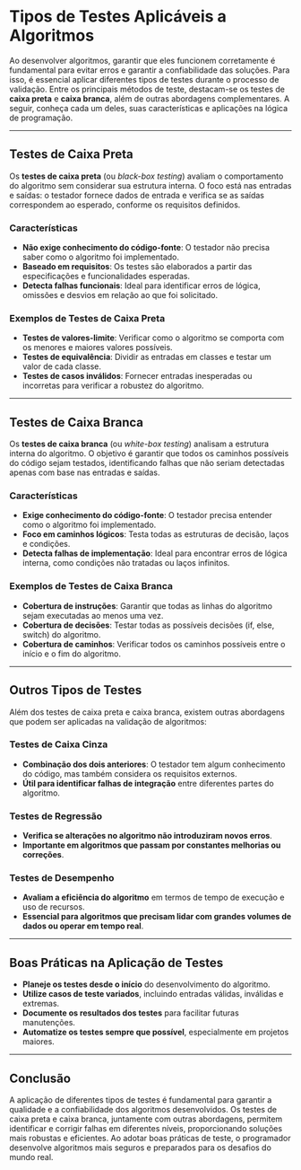 
# Tipos de Testes Aplicáveis a Algoritmos

Ao desenvolver algoritmos, garantir que eles funcionem corretamente é fundamental para evitar erros e garantir a confiabilidade das soluções. Para isso, é essencial aplicar diferentes tipos de testes durante o processo de validação. Entre os principais métodos de teste, destacam-se os testes de **caixa preta** e **caixa branca**, além de outras abordagens complementares. A seguir, conheça cada um deles, suas características e aplicações na lógica de programação.

---

## Testes de Caixa Preta

Os **testes de caixa preta** (ou *black-box testing*) avaliam o comportamento do algoritmo sem considerar sua estrutura interna. O foco está nas entradas e saídas: o testador fornece dados de entrada e verifica se as saídas correspondem ao esperado, conforme os requisitos definidos.

### Características

- **Não exige conhecimento do código-fonte**: O testador não precisa saber como o algoritmo foi implementado.
- **Baseado em requisitos**: Os testes são elaborados a partir das especificações e funcionalidades esperadas.
- **Detecta falhas funcionais**: Ideal para identificar erros de lógica, omissões e desvios em relação ao que foi solicitado.

### Exemplos de Testes de Caixa Preta

- **Testes de valores-limite**: Verificar como o algoritmo se comporta com os menores e maiores valores possíveis.
- **Testes de equivalência**: Dividir as entradas em classes e testar um valor de cada classe.
- **Testes de casos inválidos**: Fornecer entradas inesperadas ou incorretas para verificar a robustez do algoritmo.

---

## Testes de Caixa Branca

Os **testes de caixa branca** (ou *white-box testing*) analisam a estrutura interna do algoritmo. O objetivo é garantir que todos os caminhos possíveis do código sejam testados, identificando falhas que não seriam detectadas apenas com base nas entradas e saídas.

### Características

- **Exige conhecimento do código-fonte**: O testador precisa entender como o algoritmo foi implementado.
- **Foco em caminhos lógicos**: Testa todas as estruturas de decisão, laços e condições.
- **Detecta falhas de implementação**: Ideal para encontrar erros de lógica interna, como condições não tratadas ou laços infinitos.

### Exemplos de Testes de Caixa Branca

- **Cobertura de instruções**: Garantir que todas as linhas do algoritmo sejam executadas ao menos uma vez.
- **Cobertura de decisões**: Testar todas as possíveis decisões (if, else, switch) do algoritmo.
- **Cobertura de caminhos**: Verificar todos os caminhos possíveis entre o início e o fim do algoritmo.

---

## Outros Tipos de Testes

Além dos testes de caixa preta e caixa branca, existem outras abordagens que podem ser aplicadas na validação de algoritmos:

### Testes de Caixa Cinza

- **Combinação dos dois anteriores**: O testador tem algum conhecimento do código, mas também considera os requisitos externos.
- **Útil para identificar falhas de integração** entre diferentes partes do algoritmo.

### Testes de Regressão

- **Verifica se alterações no algoritmo não introduziram novos erros**.
- **Importante em algoritmos que passam por constantes melhorias ou correções**.

### Testes de Desempenho

- **Avaliam a eficiência do algoritmo** em termos de tempo de execução e uso de recursos.
- **Essencial para algoritmos que precisam lidar com grandes volumes de dados ou operar em tempo real**.

---

## Boas Práticas na Aplicação de Testes

- **Planeje os testes desde o início** do desenvolvimento do algoritmo.
- **Utilize casos de teste variados**, incluindo entradas válidas, inválidas e extremas.
- **Documente os resultados dos testes** para facilitar futuras manutenções.
- **Automatize os testes sempre que possível**, especialmente em projetos maiores.

---

## Conclusão

A aplicação de diferentes tipos de testes é fundamental para garantir a qualidade e a confiabilidade dos algoritmos desenvolvidos. Os testes de caixa preta e caixa branca, juntamente com outras abordagens, permitem identificar e corrigir falhas em diferentes níveis, proporcionando soluções mais robustas e eficientes. Ao adotar boas práticas de teste, o programador desenvolve algoritmos mais seguros e preparados para os desafios do mundo real.
```
